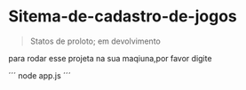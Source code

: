 <h1>Sitema-de-cadastro-de-jogos</h1>

>Statos de proloto; em devolvimento

para rodar esse projeta na sua maqiuna,por favor digite

´´´
node app.js
´´´
